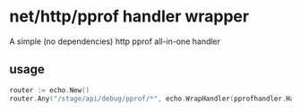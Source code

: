 # net/http/pprof handler wrapper

A simple (no dependencies) http pprof all-in-one handler

## usage

```go
router := echo.New()
router.Any("/stage/api/debug/pprof/*", echo.WrapHandler(pprofhandler.Handler("/debug/pprof/")))
```
